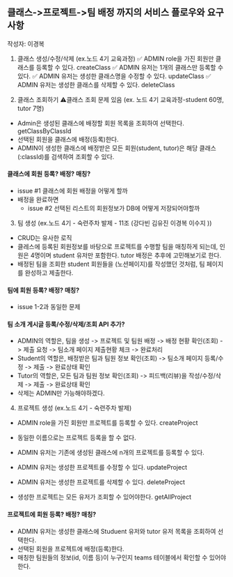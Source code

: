 ## 클래스->프로젝트->팀 배정 까지의 서비스 플로우와 요구사항

작성자: 이경복

1. 클래스 생성/수정/삭제 (ex.노드 4기 교육과정)
   ✅ ADMIN role을 가진 회원만 클래스를 등록할 수 있다. createClass
   ✅ ADMIN 유저는 1개의 클래스만 등록할 수 있다.
   ✅ ADMIN 유저는 생성한 클래스명을 수정할 수 있다. updateClass
   ✅ ADMIN 유저는 생성한 클래스를 삭제할 수 있다. deleteClass

2. 클래스 조회하기
   ⚠️클래스 조회 문제 있음 (ex. 노드 4기 교육과정-student 60명, tutor 7명)

- Admin은 생성된 클래스에 배정할 회원 목록을 조회하여 선택한다. getClassByClassId
- 선택된 회원을 클래스에 배정(등록)한다.
- ADMIN이 생성한 클래스에 배정받은 모든 회원(student, tutor)은 해당 클래스(:classId)를 검색하여 조회할 수 있다.

#### 클래스에 회원 등록? 배정? 매칭?

- issue #1 클래스에 회원 배정을 어떻게 할까
- 배정을 완료하면
  - issue #2 선택된 리스트의 회원정보가 DB에 어떻게 저장되어야할까

3. 팀 생성 (ex.노드 4기 - 숙련주차 발제 - 11조 (강다빈 김유진 이경복 이수지 ))

- CRUD는 유사한 로직
- 클레스에 등록된 회원정보를 바탕으로 프로젝트를 수행할 팀을 매칭하게 되는데, 인원은 4명이며 student 유저만 포함한다. tutor 배정은 추후에 고민해보기로 한다.
- 배정된 팀을 조회한 student 회원들을 (노션페이지)를 작성했던 것처럼, 팀 페이지를 완성하고 제출한다.

#### 팀에 회원 등록? 배정? 매칭?

- issue 1-2과 동일한 문제

#### 팀 소개 게시글 등록/수정/삭제/조회 API 추가?

- ADMIN의 역할은, 팀을 생성 -> 프로젝트 및 팀원 배정 -> 배정 현황 확인(조회) -> 제출 요청 -> 팀소개 페이지 제출현황 체크 -> 완료처리
- Student의 역할은, 배정받은 팀과 팀원 정보 확인(조회) -> 팀소개 페이지 등록/수정 -> 제출 -> 완료상태 확인
- Tutor의 역할은, 모든 팀과 팀원 정보 확인(조회) -> 피드백(리뷰)을 작성/수정/삭제 -> 제출 -> 완료상태 확인
- 삭제는 ADMIN만 가능해야하겠다.

4. 프로젝트 생성 (ex.노드 4기 - 숙련주차 발제)

- ADMIN role을 가진 회원만 프로젝트를 등록할 수 있다. createProject
- 동일한 이름으로는 프로젝트 등록을 할 수 없다.
- ADMIN 유저는 기존에 생성된 클래스에 n개의 프로젝트를 등록할 수 있다.
- ADMIN 유저는 생성한 프로젝트를 수정할 수 있다. updateProject
- ADMIN 유저는 생성한 프로젝트를 삭제할 수 있다. deleteProject

- 생성한 프로젝트는 모든 유저가 조회할 수 있어야한다. getAllProject

#### 프로젝트에 회원 등록? 배정? 매칭?

- ADMIN 유저는 생성한 클래스에 Studuent 유저와 tutor 유저 목록을 조회하여 선택한다.
- 선택된 회원을 프로젝트에 배정(등록)한다.
- 매칭한 팀원들의 정보(id, 이름 등)이 누구인지 teams 테이블에서 확인할 수 있어야한다.

